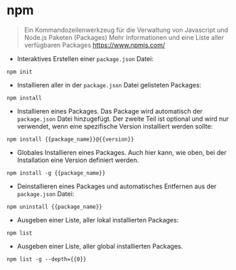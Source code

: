 # npm
> Ein Kommandozeilenwerkzeug für die Verwaltung von Javascript und Node.js Paketen (Packages)
> Mehr Informationen und eine Liste aller verfügbaren Packages <https://www.npmjs.com/>

- Interaktives Erstellen einer `package.json` Datei:

`npm init`

- Installieren aller in der `package.json` Datei gelisteten Packages:

`npm install`

- Installieren eines Packages. Das Package wird automatisch der `package.json` Datei hinzugefügt. Der zweite Teil ist optional und wird nur verwendet, wenn eine spezifische Version installiert werden sollte:

`npm install {{package_name}}@{{version}}`

- Globales Installieren eines Packages. Auch hier kann, wie oben, bei der Installation eine Version definiert werden.

`npm install -g {{package_name}}`

- Deinstallieren eines Packages und automatisches Entfernen aus der `package.json` Datei:

`npm uninstall {{package_name}}`

- Ausgeben einer Liste, aller lokal installierten Packages:

`npm list`

- Ausgeben einer Liste, aller global installierten Packages.

`npm list -g --depth={{0}}`